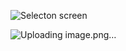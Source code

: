 
![Selecton screen ](https://github.com/user-attachments/assets/078822fa-ec5d-429a-80e0-145a7bd4e2c1)




![Uploading image.png…]()
